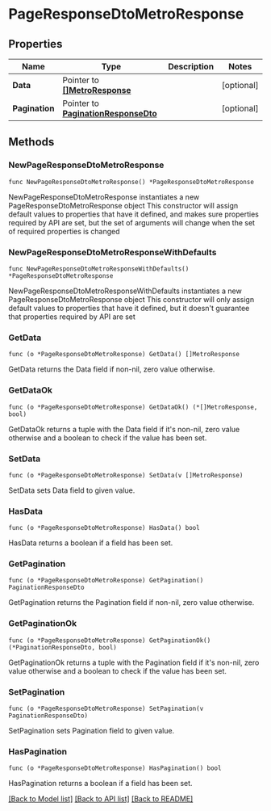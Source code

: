 # PageResponseDtoMetroResponse

## Properties

Name | Type | Description | Notes
------------ | ------------- | ------------- | -------------
**Data** | Pointer to [**[]MetroResponse**](MetroResponse.md) |  | [optional] 
**Pagination** | Pointer to [**PaginationResponseDto**](PaginationResponseDto.md) |  | [optional] 

## Methods

### NewPageResponseDtoMetroResponse

`func NewPageResponseDtoMetroResponse() *PageResponseDtoMetroResponse`

NewPageResponseDtoMetroResponse instantiates a new PageResponseDtoMetroResponse object
This constructor will assign default values to properties that have it defined,
and makes sure properties required by API are set, but the set of arguments
will change when the set of required properties is changed

### NewPageResponseDtoMetroResponseWithDefaults

`func NewPageResponseDtoMetroResponseWithDefaults() *PageResponseDtoMetroResponse`

NewPageResponseDtoMetroResponseWithDefaults instantiates a new PageResponseDtoMetroResponse object
This constructor will only assign default values to properties that have it defined,
but it doesn't guarantee that properties required by API are set

### GetData

`func (o *PageResponseDtoMetroResponse) GetData() []MetroResponse`

GetData returns the Data field if non-nil, zero value otherwise.

### GetDataOk

`func (o *PageResponseDtoMetroResponse) GetDataOk() (*[]MetroResponse, bool)`

GetDataOk returns a tuple with the Data field if it's non-nil, zero value otherwise
and a boolean to check if the value has been set.

### SetData

`func (o *PageResponseDtoMetroResponse) SetData(v []MetroResponse)`

SetData sets Data field to given value.

### HasData

`func (o *PageResponseDtoMetroResponse) HasData() bool`

HasData returns a boolean if a field has been set.

### GetPagination

`func (o *PageResponseDtoMetroResponse) GetPagination() PaginationResponseDto`

GetPagination returns the Pagination field if non-nil, zero value otherwise.

### GetPaginationOk

`func (o *PageResponseDtoMetroResponse) GetPaginationOk() (*PaginationResponseDto, bool)`

GetPaginationOk returns a tuple with the Pagination field if it's non-nil, zero value otherwise
and a boolean to check if the value has been set.

### SetPagination

`func (o *PageResponseDtoMetroResponse) SetPagination(v PaginationResponseDto)`

SetPagination sets Pagination field to given value.

### HasPagination

`func (o *PageResponseDtoMetroResponse) HasPagination() bool`

HasPagination returns a boolean if a field has been set.


[[Back to Model list]](../README.md#documentation-for-models) [[Back to API list]](../README.md#documentation-for-api-endpoints) [[Back to README]](../README.md)


